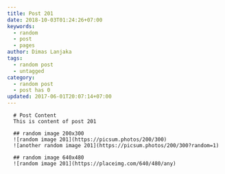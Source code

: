 ```yaml
---
title: Post 201
date: 2018-10-03T01:24:26+07:00
keywords:
  - random
  - post
  - pages
author: Dimas Lanjaka
tags:
  - random post
  - untagged
category:
  - random post
  - post has 0
updated: 2017-06-01T20:07:14+07:00
---
```


      # Post Content
      This is content of post 201

      ## random image 200x300
      ![random image 201](https://picsum.photos/200/300)
      ![another random image 201](https://picsum.photos/200/300?random=1)

      ## random image 640x480
      ![random image 201](https://placeimg.com/640/480/any)
      